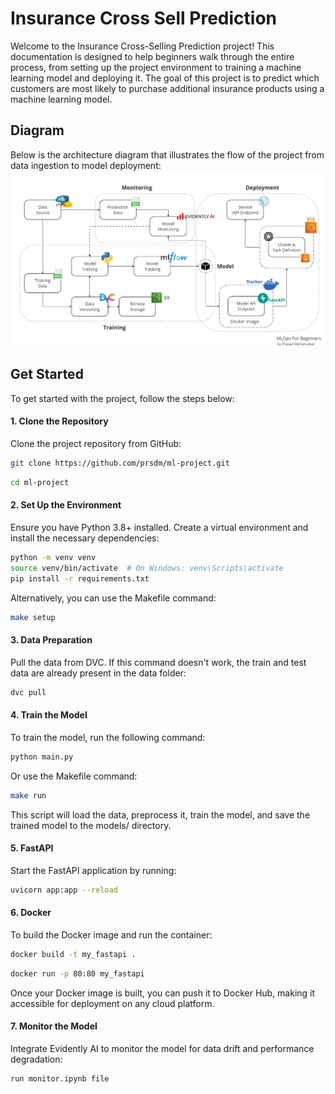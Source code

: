 # Insurance Cross Sell Prediction

Welcome to the Insurance Cross-Selling Prediction project! This documentation is designed to help beginners walk through the entire process, from setting up the project environment to training a machine learning model and deploying it. The goal of this project is to predict which customers are most likely to purchase additional insurance products using a machine learning model.


## Diagram
Below is the architecture diagram that illustrates the flow of the project from data ingestion to model deployment:
![Image](mlops.jpg)

## Get Started
To get started with the project, follow the steps below:

#### 1. Clone the Repository
Clone the project repository from GitHub:
```bash
git clone https://github.com/prsdm/ml-project.git
```
```bash
cd ml-project
```
#### 2. Set Up the Environment
Ensure you have Python 3.8+ installed. Create a virtual environment and install the necessary dependencies:
```bash
python -m venv venv
source venv/bin/activate  # On Windows: venv\Scripts\activate
pip install -r requirements.txt
```
Alternatively, you can use the Makefile command:
```bash
make setup
```
#### 3. Data Preparation
Pull the data from DVC. If this command doesn't work, the train and test data are already present in the data folder:
```bash
dvc pull
```

#### 4. Train the Model
To train the model, run the following command:

```bash
python main.py 
```
Or use the Makefile command:

```bash
make run
```
This script will load the data, preprocess it, train the model, and save the trained model to the models/ directory.

#### 5. FastAPI
Start the FastAPI application by running:

```bash
uvicorn app:app --reload
```

#### 6. Docker
To build the Docker image and run the container:

```bash
docker build -t my_fastapi .
```
```bash
docker run -p 80:80 my_fastapi
```
Once your Docker image is built, you can push it to Docker Hub, making it accessible for deployment on any cloud platform.
#### 7. Monitor the Model
Integrate Evidently AI to monitor the model for data drift and performance degradation:

```bash
run monitor.ipynb file
```
